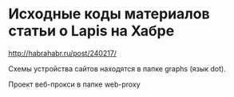 # Исходные коды материалов статьи о Lapis на Хабре

http://habrahabr.ru/post/240217/

Схемы устройства сайтов находятся в папке graphs (язык dot).

Проект веб-прокси в папке web-proxy

